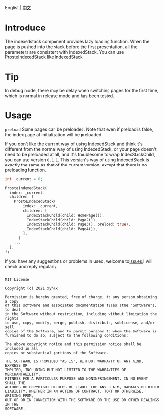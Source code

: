 Englist | <a href="https://github.com/xyhxx/proste_indexed_stack/blob/master/doc/cn.md">中文</a>

# Introduce

The indexedstack component provides lazy loading function. When the page is pushed into the stack before the first presentation, all the parameters are consistent with IndexedStack. You can use ProsteIndexedStack like IndexedStack.

# Tip

In debug mode, there may be delay when switching pages for the first time, which is normal in release mode and has been tested.

# Usage

`preload` Some pages can be preloaded. Note that even if preload is false, the index page at initialization will be preloaded.

If you don't like the current way of using IndexedStack and think it's different from the normal way of using IndexedStack, or your page doesn't need to be preloaded at all, and it's troublesome to wrap IndexStackChild, you can use version `0.1.1`. This version's way of using IndexedStack is exactly the same as that of the current version, except that there is no preloading function.

``` dart
int _current = 0;

ProsteIndexedStack(
  index: _current,
  children: [
    ProsteIndexedStack(
        index: _current,
        children: [
          IndexStackChild(child: HomePage()),
          IndexStackChild(child: Page2()),
          IndexStackChild(child: Page3(), preload: true),
          IndexStackChild(child: Page4()),
        ],
      )
    ...
  ],
);
```

If you have any suggestions or problems in used, welcome to<a href="https://github.com/xyhxx/proste_indexed_stack/issues">issues</a>,I will check and reply regularly.


```

MIT License

Copyright (c) 2021 xyhxx

Permission is hereby granted, free of charge, to any person obtaining a copy
of this software and associated documentation files (the "Software"), to deal
in the Software without restriction, including without limitation the rights
to use, copy, modify, merge, publish, distribute, sublicense, and/or sell
copies of the Software, and to permit persons to whom the Software is
furnished to do so, subject to the following conditions:

The above copyright notice and this permission notice shall be included in all
copies or substantial portions of the Software.

THE SOFTWARE IS PROVIDED "AS IS", WITHOUT WARRANTY OF ANY KIND, EXPRESS OR
IMPLIED, INCLUDING BUT NOT LIMITED TO THE WARRANTIES OF MERCHANTABILITY,
FITNESS FOR A PARTICULAR PURPOSE AND NONINFRINGEMENT. IN NO EVENT SHALL THE
AUTHORS OR COPYRIGHT HOLDERS BE LIABLE FOR ANY CLAIM, DAMAGES OR OTHER
LIABILITY, WHETHER IN AN ACTION OF CONTRACT, TORT OR OTHERWISE, ARISING FROM,
OUT OF OR IN CONNECTION WITH THE SOFTWARE OR THE USE OR OTHER DEALINGS IN THE
SOFTWARE.


```